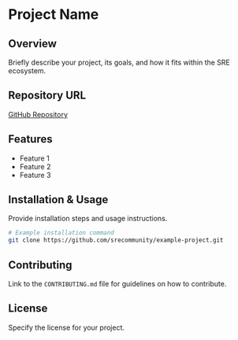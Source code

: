 # Project Name

## Overview
Briefly describe your project, its goals, and how it fits within the SRE ecosystem.

## Repository URL
[GitHub Repository](https://github.com/your-org/your-project)

## Features
- Feature 1
- Feature 2
- Feature 3

## Installation & Usage
Provide installation steps and usage instructions.

```bash
# Example installation command
git clone https://github.com/srecommunity/example-project.git
```

## Contributing
Link to the `CONTRIBUTING.md` file for guidelines on how to contribute.

## License
Specify the license for your project.